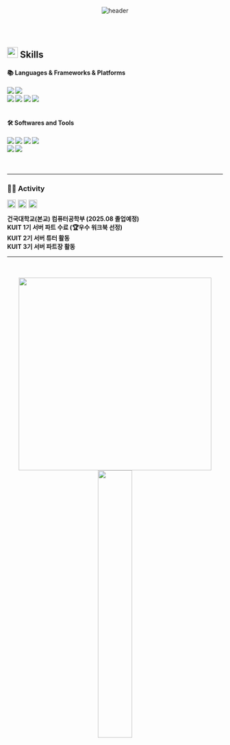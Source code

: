 <div align="center"> 

![header](https://capsule-render.vercel.app/api?type=waving&text=kwiyoon's%20github&color=0:FFE4E1,100:008B8B)
  
<br/>
<br/>
</div>

## <img src="https://media2.giphy.com/media/QssGEmpkyEOhBCb7e1/giphy.gif?cid=ecf05e47a0n3gi1bfqntqmob8g9aid1oyj2wr3ds3mg700bl&rid=giphy.gif" width ="25"><b> Skills

####  :books: Languages & Frameworks & Platforms 

<img src="https://img.shields.io/badge/JAVA-007396?style=for-the-badge&logo=Java&logoColor=white">
<img src="https://img.shields.io/badge/cplusplus-00599C?style=for-the-badge&logo=cplusplus&logoColor=white"><br/>
<img src="https://img.shields.io/badge/spring-6DB33F?style=for-the-badge&logo=spring&logoColor=white">
<img src="https://img.shields.io/badge/MySQL-4479A1?style=for-the-badge&logo=MySQL&logoColor=white">
<img src="https://img.shields.io/badge/AWS EC2-FF9900?style=for-the-badge&logo=amazonec2&logoColor=white">
<img src="https://img.shields.io/badge/AWS RDS-FF9900?style=for-the-badge&logo=amazonrds&logoColor=white">

<br/>
<br/>

####   :hammer_and_wrench: Softwares and Tools

<img src="https://img.shields.io/badge/github-181717?style=for-the-badge&logo=github&logoColor=white">
<img src="https://img.shields.io/badge/jira-166CD7?style=for-the-badge&logo=jira&logoColor=white">
<img src="https://img.shields.io/badge/confluence-166CD7?style=for-the-badge&logo=confluence&logoColor=white">
<img src="https://img.shields.io/badge/notion-181717?style=for-the-badge&logo=notion&logoColor=white"><br>
<img src="https://img.shields.io/badge/discord-5462EB?style=for-the-badge&logo=discord&logoColor=white">
<img src="https://img.shields.io/badge/slack-481449?style=for-the-badge&logo=slack&logoColor=white">
  
<br/>
<br/>
<br/>

---

### 🏋🏻 Activity

<p style="display: flex; align-items: center; margin: 0;">
    <img height="20" 
         src="https://i.namu.wiki/i/E4gAwg65fMroWtXG5POYiwcGseYpmfhrm9fYxCzSqXThXDMEG9yZAjkkq8_bQEkrIjAQZrQSObatdE-eDp86xQ.svg" 
         style="margin-right: 5px;">
        <img height="20" 
         src="https://avatars.githubusercontent.com/u/140745540?s=200&v=4" 
         style="margin-right: 5px;">
        <img height="20" 
         src="https://avatars.githubusercontent.com/u/140745540?s=200&v=4" 
         style="margin-right: 5px;">
</p>  

건국대학교(본교) 컴퓨터공학부 (2025.08 졸업예정)  
KUIT 1기 서버 파트 수료 (🏆우수 워크북 선정)       
KUIT 2기 서버 튜터 활동  
KUIT 3기 서버 파트장 활동  

---

<br/>
<br/>
<div align="center"> 
  <div class='container'>
    <a href="https://www.gitanimals.org/en_US?utm_medium=image&utm_source=kwiyoon&utm_content=farm">
<img
  src="https://render.gitanimals.org/farms/kwiyoon"
  width="450"
/>
</a>
    <a href="https://velog.io/@zzoni">
      <img style="height: auto; width: 40%;" src="https://velog-readme-stats.vercel.app/api?name=zzoni&color=dark" />
    </a>
  </div>
</div>
<br>


<br><br>


